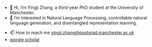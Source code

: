 - 👋 Hi, I’m Yingji Zhang, a third-year PhD student at the University of Manchester.
- 👀 I’m interested in Natural Language Processing, controllable natural language generation, and disentangled representation learning.
<!-- - 🌱 I’m currently learning 
- 💞️ I’m looking to collaborate on ... -->
- 📫 How to reach me yingji.zhang@postgrad.manchester.ac.uk
- [google scholar](https://scholar.google.com/citations?user=VyfR-JgAAAAJ&hl=en)

<!---
SnowYJ/SnowYJ is a ✨ special ✨ repository because its `README.md` (this file) appears on your GitHub profile.
You can click the Preview link to take a look at your changes.
--->
